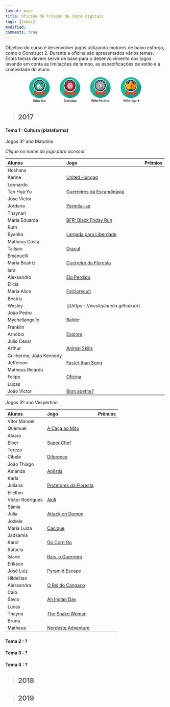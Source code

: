 ```yaml
---
layout: page
title: Oficina de Criação de Jogos Digitais
tags: [temas]
modified: 
comments: true
---
```


Objetivo do curso é desenvolver jogos utilizando motores de baixo esforço, como o Construct 2. Durante a oficina são apresentados vários temas. Estes temas devem servir de base para o desenvolvimento dos jogos: levando em conta as limitações de tempo, as especificações de estilo e a criatividade do aluno.    

<figure>
  <a title="Prêmios"><img src="/images/oficina/premios.png"></a>
</figure>

> ## 2017

#### Tema 1 : Cultura (plataforma)

Jogos 3º ano Matutino  

*Clique no nome do jogo para acessar.*

| Alunos | Jogo | Prêmios |
|:------------- |:-------------|:---:|
| Hoshana  
  Karine | [United Hungag](https://jeovanahoshana.github.io/UnitedHungag) |  |
| Leonardo  
  Tan Hua Yu | [Guerreiros da Escandinávia](https://tanhuayu.github.io/Viking) |  |
| Jose Victor  
Jordana | [Permita-se](https://zevictor.github.io/Permita-se) |  |
| Thaynan  
  Maria Eduarda | [BFR: Black Friday Run](FALTOU) |  |
| Ruth 
  Byanka | [Largada para Liberdade](https://cavalcantebya.github.io/Oficina1) |  |
| Matheus Costa  
  Tailson | [Dracul](https://tayllson.github.io/Dracul1) |  |
| Emanuelli  
  Maria Beatriz | [Guerreiro da Floresta](https://EmanuelliCarine.github.io/GuerreiroDaFloresta1) |  |
| Iara  
  Alexsandro | [Elo Perdido](https://Alex-alves.github.io/JogoOficial) |  |
| Elícia  
  Maria Alice | [Folclorecult](https://Eliciaa.github.io/Folclorecult) |  |
| Beatriz  
  Wesley | [$](https://wesleylandia.github.io/$) |  |
| João Pedro  
  Mychellangello | [Balder](https://bixcoito.github.io/Balder) |  |
| Franklin  
  Arnóbio | [Explore](https://ThewordKh.github.io/Explore) |  |
| Julio Cesar  
  Arthur | [Animal Skills](https://reiarthursr.github.io/Animal%20Skills) |  |
| Guilherme, João Kennedy  
  Jefferson | [Faster than Song](https://GuiEgle.github.io/Run1) |  |
| Matheus Ricardo  
  Felipe | [Oficina](https://theusricardo.github.io/Oficina) |  |
| Lucas  
  João Victor | [Bom apetite?](https://Lucas-Manolo.github.io/Bom%20Apetite!) |  |

Jogos 3º ano Vespertino  

| Alunos | Jogo | Prêmios |
|:------------- |:-------------|:---:|
| Vitor Manoel  
  Quemuel | [A Caça ao Mito](https://vitin157.github.io/A%20caça%20ao%20mito) |  |
| Alvaro  
  Elber | [Super Chef](https://AlvaroMD2016.github.io/Super%20Chef) |  |
| Tereza  
  Cibele | [Diference](https://.github.io/) |  |
| João Thiago  
  Amanda | [Aplistia](https://Joaothiago06.github.io/Aplistia_) |  |
| Karla  
  Juliana | [Protetores da Floresta](https://karlagabriella.github.io/Protetores%20da%20Floresta) |  |
| Elielton  
  Victor Rodrigues | [Akili](https://elielton90.github.io/Akili) |  |
| Sâmia  
  Julia | [Attack on Demon](https://samiakarima.github.io/AttackonDemon) |  |
| Joziele  
  Maria Luiza | [Cacique](https://maalu.github.io/Cacique) |  |
| Jadsamia  
  Karol | [Go Corn Go](https://jadsamiamedeiros.github.io/GoCornGo) |  |
| Rafaela  
  Islane | [Rais, o Guerreiro](https://rafaelapaivva.github.io/Rais) |  |
| Erikson  
  José Luiz | [Pyramid Escape](https://eriksonnicacio.github.io/Pyramid%20Escape) |  |
| Hildelitan  
  Alessandra | [O Rei do Cangaço](https://alessandrats.github.io/Lampiao) |  |
| Caio  
  Savio | [An Indian Day](https://caioms.github.io/indio) |  |
| Lucas  
  Thayna | [The Snake Woman](https://lucasrevoredo.github.io/SnakeWoman) |  |
| Bruna  
  Matheus | [Nordeste Adventure](https://mathaugust.github.io/NordesteAdventure) |  |
  
#### Tema 2 : ?

#### Tema 3 : ? 

#### Tema 4 : ?
  
> ## 2018


> ## 2019

